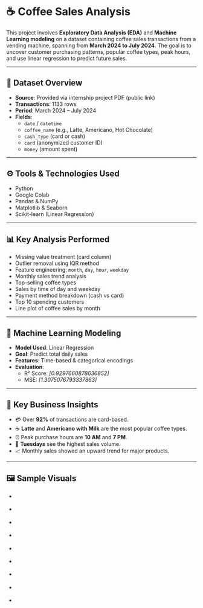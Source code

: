 # ☕ Coffee Sales Analysis

This project involves **Exploratory Data Analysis (EDA)** and **Machine Learning modeling** on a dataset containing coffee sales transactions from a vending machine, spanning from **March 2024 to July 2024**. The goal is to uncover customer purchasing patterns, popular coffee types, peak hours, and use linear regression to predict future sales.

---

## 📂 Dataset Overview

- **Source**: Provided via internship project PDF (public link)
- **Transactions**: 1133 rows
- **Period**: March 2024 – July 2024
- **Fields**:
  - `date` / `datetime`
  - `coffee_name` (e.g., Latte, Americano, Hot Chocolate)
  - `cash_type` (card or cash)
  - `card` (anonymized customer ID)
  - `money` (amount spent)

---

## ⚙️ Tools & Technologies Used

- Python
- Google Colab
- Pandas & NumPy
- Matplotlib & Seaborn
- Scikit-learn (Linear Regression)

---

## 📊 Key Analysis Performed

- Missing value treatment (card column)
- Outlier removal using IQR method
- Feature engineering: `month`, `day`, `hour`, `weekday`
- Monthly sales trend analysis
- Top-selling coffee types
- Sales by time of day and weekday
- Payment method breakdown (cash vs card)
- Top 10 spending customers
- Line plot of coffee sales by month

---

## 🤖 Machine Learning Modeling

- **Model Used**: Linear Regression
- **Goal**: Predict total daily sales
- **Features**: Time-based & categorical encodings
- **Evaluation**:
  - R² Score: *[0.9297660878636852]*  
  - MSE: *[1.3075076793337863]*

---

## 📌 Key Business Insights

- 💳 Over **92%** of transactions are card-based.
- ☕ **Latte** and **Americano with Milk** are the most popular coffee types.
- ⏰ Peak purchase hours are **10 AM** and **7 PM**.
- 📅 **Tuesdays** see the highest sales volume.
- 📈 Monthly sales showed an upward trend for major products.

---

## 🖼️ Sample Visuals

- <a href =''></a>

- <a href =''></a>

- <a href =''></a>

- <a href =''></a>

- <a href =''></a>

- <a href =''></a>

- <a href =''></a>

- <a href =''></a>

- <a href =''></a>

